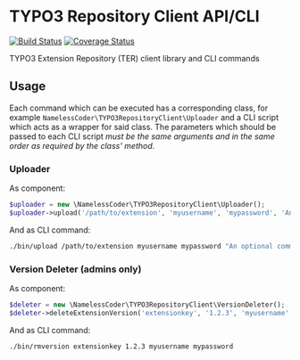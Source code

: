 TYPO3 Repository Client API/CLI
===============================

[![Build Status](https://jenkins.fluidtypo3.org/buildStatus/icon?job=typo3-repository-client)](https://jenkins.fluidtypo3.org/job/typo3-repository-client/) [![Coverage Status](https://img.shields.io/coveralls/NamelessCoder/typo3-repository-client.svg)](https://coveralls.io/r/NamelessCoder/typo3-repository-client)

TYPO3 Extension Repository (TER) client library and CLI commands

Usage
-----

Each command which can be executed has a corresponding class, for example `NamelessCoder\TYPO3RepositoryClient\Uploader` and a CLI script which acts as a wrapper for said class. The parameters which should be passed to each CLI script *must be the same arguments and in the same order as required by the class' method*.

### Uploader

As component:

```php
$uploader = new \NamelessCoder\TYPO3RepositoryClient\Uploader();
$uploader->upload('/path/to/extension', 'myusername', 'mypassword', 'An optional comment');
```

And as CLI command:

```bash
./bin/upload /path/to/extension myusername mypassword "An optional comment"
```

### Version Deleter (admins only)

As component:

```php
$deleter = new \NamelessCoder\TYPO3RepositoryClient\VersionDeleter();
$deleter->deleteExtensionVersion('extensionkey', '1.2.3', 'myusername', 'mypassword');
```

And as CLI command:

```bash
./bin/rmversion extensionkey 1.2.3 myusername mypassword
```

